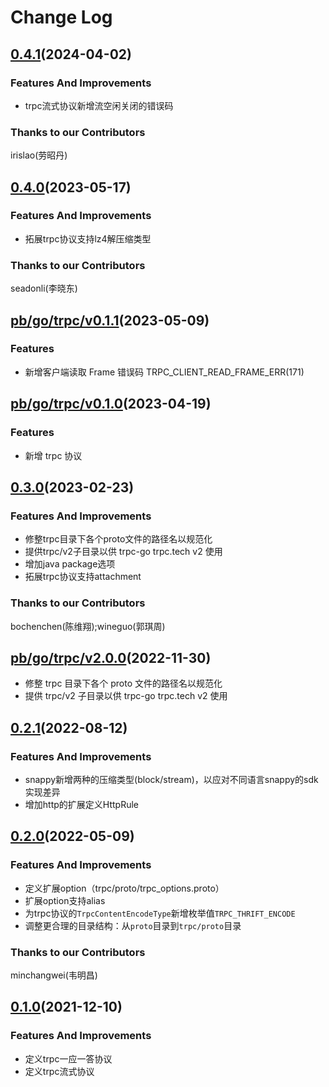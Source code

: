 # Change Log

## [0.4.1](https://git.woa.com/trpc/trpc-protocol/tree/v0.4.0)(2024-04-02)
### Features And Improvements
- trpc流式协议新增流空闲关闭的错误码

### Thanks to our Contributors
irislao(劳昭丹)

## [0.4.0](https://git.woa.com/trpc/trpc-protocol/tree/v0.4.0)(2023-05-17)
### Features And Improvements
- 拓展trpc协议支持lz4解压缩类型

### Thanks to our Contributors
seadonli(李晓东)

## [pb/go/trpc/v0.1.1](https://git.woa.com/trpc/trpc-protocol/tree/pb/go/trpc/v0.1.1)(2023-05-09)
### Features
- 新增客户端读取 Frame 错误码 TRPC_CLIENT_READ_FRAME_ERR(171) 

## [pb/go/trpc/v0.1.0](https://git.woa.com/trpc/trpc-protocol/tree/pb/go/trpc/v0.1.0)(2023-04-19)
### Features
- 新增 trpc 协议

## [0.3.0](https://git.woa.com/trpc/trpc-protocol/tree/v0.3.0)(2023-02-23)
### Features And Improvements
- 修整trpc目录下各个proto文件的路径名以规范化
- 提供trpc/v2子目录以供 trpc-go trpc.tech v2 使用
- 增加java package选项
- 拓展trpc协议支持attachment

### Thanks to our Contributors
bochenchen(陈维翔);wineguo(郭琪周)

## [pb/go/trpc/v2.0.0](https://git.woa.com/trpc/trpc-protocol/tree/pb/go/trpc/v2.0.0-alpha)(2022-11-30)

- 修整 trpc 目录下各个 proto 文件的路径名以规范化
- 提供 trpc/v2 子目录以供 trpc-go trpc.tech v2 使用

## [0.2.1](https://git.woa.com/trpc/trpc-protocol/tree/v0.2.1)(2022-08-12)
### Features And Improvements
- snappy新增两种的压缩类型(block/stream)，以应对不同语言snappy的sdk实现差异
- 增加http的扩展定义HttpRule

## [0.2.0](https://git.woa.com/trpc/trpc-protocol/tree/v0.2.0)(2022-05-09)
### Features And Improvements
- 定义扩展option（trpc/proto/trpc_options.proto）
- 扩展option支持alias
- 为trpc协议的`TrpcContentEncodeType`新增枚举值`TRPC_THRIFT_ENCODE`
- 调整更合理的目录结构：从`proto`目录到`trpc/proto`目录

### Thanks to our Contributors
minchangwei(韦明昌)

## [0.1.0](https://git.woa.com/trpc/trpc-protocol/tree/v0.1.0)(2021-12-10)
### Features And Improvements
- 定义trpc一应一答协议
- 定义trpc流式协议
